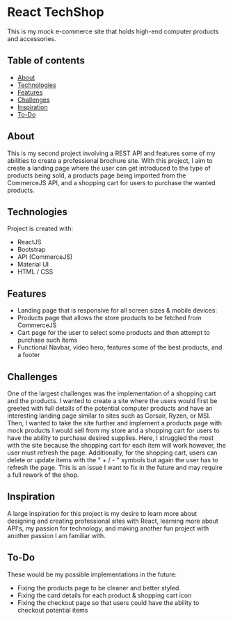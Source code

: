 # React TechShop

This is my mock e-commerce site that holds high-end computer products and accessories.

## Table of contents

-  [About](#about)
-  [Technologies](#technologies)
-  [Features](#features)
-  [Challenges](#challenges)
-  [Inspiration](#inspiration)
-  [To-Do](#to-do)

## About

This is my second project involving a REST API and features some of my abilities to create a professional brochure site. With this project, I aim to create a landing page where the user can get introduced to the type of products being sold, a products page being imported from the CommerceJS API, and a shopping cart for users to purchase the wanted products.

## Technologies

Project is created with:

-  ReactJS
-  Bootstrap
-  API (CommerceJS)
-  Material UI
-  HTML / CSS

## Features

- Landing page that is responsive for all screen sizes & mobile devices:
- Products page that allows the store products to be fetched from CommerceJS
- Cart page for the user to select some products and then attempt to purchase such items 
- Functional Navbar, video hero, features some of the best products, and a footer 

## Challenges
One of the largest challenges was the implementation of a shopping cart and the products. I wanted to create a site where the users would first be greeted with full details of the potential computer products and have an interesting landing page similar to sites such as Corsair, Ryzen, or MSI. Then, I wanted to take the site further and implement a products page with mock products I would sell from my store and a shopping cart for users to have the ability to purchase desired supplies. Here, I struggled the most with the site because the shopping cart for each item will work however, the user must refresh the page. Additionally, for the shopping cart, users can delete or update items with the " + / - " symbols but again the user has to refresh the page. This is an issue I want to fix in the future and may require a full rework of the shop.


## Inspiration

A large inspiration for this project is my desire to learn more about designing and creating professional sites with React, learning more about API's, my passion for technology, and making another fun project with another passion I am familiar with.

## To-Do

These would be my possible implementations in the future: 
  - Fixing the products page to be cleaner and better styled.
  - Fixing the card details for each product & shopping cart icon
  - Fixing the checkout page so that users could have the ability to checkout potential items
